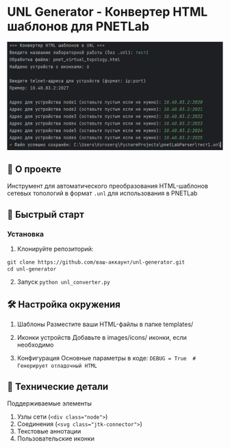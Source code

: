 # UNL Generator - Конвертер HTML шаблонов для PNETLab

![Интерфейс](images/screenshot.png)

## 📌 О проекте
Инструмент для автоматического преобразования HTML-шаблонов сетевых топологий в формат `.unl` для использования в PNETLab

## 🚀 Быстрый старт

### Установка
1. Клонируйте репозиторий:
```
git clone https://github.com/ваш-аккаунт/unl-generator.git
cd unl-generator
```
2. Запуск
`python unl_converter.py`

## 🛠 Настройка окружения
1. Шаблоны
Разместите ваши HTML-файлы в папке templates/

2. Иконки устройств
Добавьте в images/icons/ иконки, если необходимо

3. Конфигурация
Основные параметры в коде:
`DEBUG = True  # Генерирует отладочный HTML`

## 🔧 Технические детали
Поддерживаемые элементы
1. Узлы сети (`<div class="node">`)
2. Соединения (`<svg class="jtk-connector">`)
3. Текстовые аннотации
4. Пользовательские иконки
